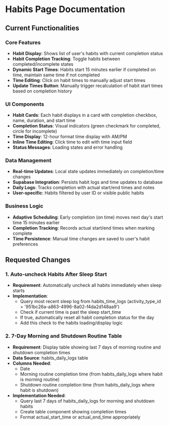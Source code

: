 # Habits Page Documentation

## Current Functionalities

### Core Features
- **Habit Display**: Shows list of user's habits with current completion status
- **Habit Completion Tracking**: Toggle habits between completed/incomplete states
- **Dynamic Start Times**: Habits start 15 minutes earlier if completed on time, maintain same time if not completed
- **Time Editing**: Click on habit times to manually adjust start times
- **Update Times Button**: Manually trigger recalculation of habit start times based on completion history

### UI Components
- **Habit Cards**: Each habit displays in a card with completion checkbox, name, duration, and start time
- **Completion Status**: Visual indicators (green checkmark for completed, circle for incomplete)
- **Time Display**: 12-hour format time display with AM/PM
- **Inline Time Editing**: Click time to edit with time input field
- **Status Messages**: Loading states and error handling

### Data Management
- **Real-time Updates**: Local state updates immediately on completion/time changes
- **Supabase Integration**: Persists habit logs and time updates to database
- **Daily Logs**: Tracks completion with actual start/end times and notes
- **User-specific**: Habits filtered by user ID or visible public habits

### Business Logic
- **Adaptive Scheduling**: Early completion (on time) moves next day's start time 15 minutes earlier
- **Completion Tracking**: Records actual start/end times when marking complete
- **Time Persistence**: Manual time changes are saved to user's habit preferences

## Requested Changes

### 1. Auto-uncheck Habits After Sleep Start
- **Requirement**: Automatically uncheck all habits immediately when sleep starts
- **Implementation**: 
  - Query most recent sleep log from habits_time_logs (activity_type_id = '951bc26a-a863-4996-8a02-f4da2d148aa9')
  - Check if current time is past the sleep start_time
  - If true, automatically reset all habit completion status for the day
  - Add this check to the habits loading/display logic

### 2. 7-Day Morning and Shutdown Routine Table
- **Requirement**: Display table showing last 7 days of morning routine and shutdown completion times
- **Data Source**: habits_daily_logs table
- **Columns Needed**: 
  - Date
  - Morning routine completion time (from habits_daily_logs where habit is morning routine)
  - Shutdown routine completion time (from habits_daily_logs where habit is shutdown)
- **Implementation Needed**:
  - Query last 7 days of habits_daily_logs for morning and shutdown habits
  - Create table component showing completion times
  - Format actual_start_time or actual_end_time appropriately